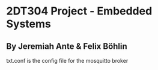 # 2DT304 Project - Embedded Systems

## By Jeremiah Ante & Felix Böhlin

txt.conf is the config file for the mosquitto broker
